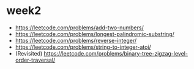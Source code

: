 # week2

- https://leetcode.com/problems/add-two-numbers/
- https://leetcode.com/problems/longest-palindromic-substring/
- https://leetcode.com/problems/reverse-integer/
- https://leetcode.com/problems/string-to-integer-atoi/
- (Revisited) https://leetcode.com/problems/binary-tree-zigzag-level-order-traversal/